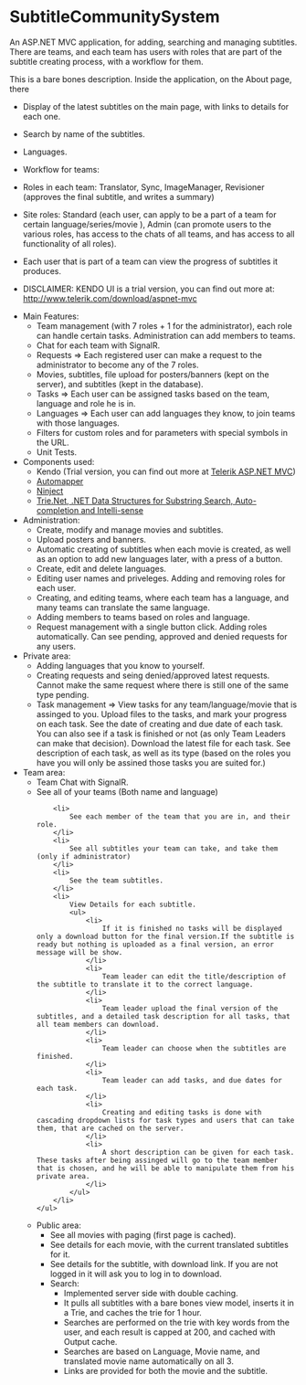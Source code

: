 SubtitleCommunitySystem
=======================

An ASP.NET MVC application, for adding, searching and managing subtitles. There are teams, and each team has users with roles that are part of the subtitle creating process, with a workflow for them.

This is a bare bones description. Inside the application, on the About page, there 

* Display of the latest subtitles on the main page, with links to details for each one.
* Search by name of the subtitles.
* Languages.
* Workflow for teams:
* Roles in each team: Translator, Sync, ImageManager, Revisioner (approves the final subtitle, and writes a summary)
* Site roles: Standard (each user, can apply to be a part of a team for certain language/series/movie ), Admin (can promote users to the various roles, has access to the chats of all teams, and has access to all functionality of all roles).
* Each user that is part of a team can view the progress of subtitles it produces.


* DISCLAIMER: KENDO UI is a trial version, you can find out more at: http://www.telerik.com/download/aspnet-mvc

<ul>
    <li>
        Main Features:
        <ul>
            <li>
                Team management (with 7 roles + 1 for the administrator), each role can handle certain tasks. Administration can add members to teams.
            </li>
            <li>
                Chat for each team with SignalR.
            </li>
            <li>
                Requests => Each registered user can make a request to the administrator to become any of the 7 roles.
            </li>
            <li>
                Movies, subtitles, file upload for posters/banners (kept on the server), and subtitles (kept in the database).
            </li>
            <li>
                Tasks => Each user can be assigned tasks based on the team, language and role he is in.
            </li>
            <li>
                Languages => Each user can add languages they know, to join teams with those languages.
            </li>
            <li>
                Filters for custom roles and for parameters with special symbols in the URL.
            </li>
            <li>
                Unit Tests.
            </li>
        </ul>
    </li>
<li>
    Components used:
    <ul>
        <li>
            Kendo (Trial version, you can find out more at <a href="http://www.telerik.com/campaigns/aspnet-mvc">Telerik ASP.NET MVC</a>)
        </li>
        <li>
            <a href="https://github.com/AutoMapper/AutoMapper">Automapper</a>
        </li>
        <li>
            <a href="https://www.nuget.org/packages/Ninject.MVC5/">Ninject</a>
        </li>
        <li>
            <a href="https://trienet.codeplex.com/">Trie.Net, .NET Data Structures for Substring Search, Auto-completion and Intelli-sense</a>
        </li>
    </ul>
</li>
<li>
    Administration:
    <ul>
        <li>
            Create, modify and manage movies and subtitles.
        </li>
        <li>
            Upload posters and banners.
        </li>
        <li>
            Automatic creating of subtitles when each movie is created, as well as an option to add new languages later, with a press of a button.
        </li>
        <li>
            Create, edit and delete languages.
        </li>
        <li>
            Editing user names and priveleges. Adding and removing roles for each user.
        </li>
        <li>
            Creating, and editing teams, where each team has a language, and many teams can translate the same language.
        </li>
        <li>
            Adding members to teams based on roles and language.
        </li>
        <li>
            Request management with a single button click. Adding roles automatically. Can see pending, approved and denied requests for any users.
        </li>
    </ul>
</li>
<li>
    Private area:
    <ul>
        <li>
            Adding languages that you know to yourself.
        </li>
        <li>
            Creating requests and seing denied/approved latest requests. Cannot make the same request where there is still one of the same type pending.
        </li>
        <li>
            Task management => View tasks for any team/language/movie that is assinged to you. Upload files to the tasks, and mark your progress on each task. See the date of creating and due date of each task. You can also see if a task is finished or not (as only Team Leaders can make that decision). Download the latest file for each task.
            See description of each task, as well as its type (based on the roles you have you will only be assined those tasks you are suited for.)
        </li>
    </ul>
</li>
<li>
    Team area:
    <ul>
        <li>
            Team Chat with SignalR.
        </li>
        <li>
            See all of your teams (Both name and language)
        </li>

        <li>
            See each member of the team that you are in, and their role.
        </li>
        <li>
            See all subtitles your team can take, and take them (only if administrator)
        </li>
        <li>
            See the team subtitles.
        </li>
        <li>
            View Details for each subtitle.
            <ul>
                <li>
                    If it is finished no tasks will be displayed only a download button for the final version.If the subtitle is ready but nothing is uploaded as a final version, an error message will be show.
                </li>
                <li>
                    Team leader can edit the title/description of the subtitle to translate it to the correct language.
                </li>
                <li>
                    Team leader upload the final version of the subtitles, and a detailed task description for all tasks, that all team members can download.
                </li>
                <li>
                    Team leader can choose when the subtitles are finished.
                </li>
                <li>
                    Team leader can add tasks, and due dates for each task.
                </li>
                <li>
                    Creating and editing tasks is done with cascading dropdown lists for task types and users that can take them, that are cached on the server.
                </li>
                <li>
                    A short description can be given for each task. These tasks after being assinged will go to the team member that is chosen, and he will be able to manipulate them from his private area.
                </li>
            </ul>
        </li>
    </ul>
</li>
<li>
    Public area:
    <ul>
        <li>
            See all movies with paging (first page is cached).
        </li>
        <li>
            See details for each movie, with the current translated subtitles for it.
        </li>
        <li>
            See details for the subtitle, with download link. If you are not logged in it will ask you to log in to download.
        </li>
        <li>
            Search:
            <ul>
                <li>
                    Implemented server side with double caching.
                </li>
                <li>
                    It pulls all subtitles with a bare bones view model, inserts it in a Trie, and caches the trie for 1 hour.
                </li>
                <li>
                    Searches are performed on the trie with key words from the user, and each result is capped at 200, and cached with Output cache.
                </li>
                <li>
                    Searches are based on Language, Movie name, and translated movie name automatically on all 3.
                </li>
                <li>
                    Links are provided for both the movie and the subtitle.
                </li>
            </ul>
        </li>
    </ul>
</li>
</ul>